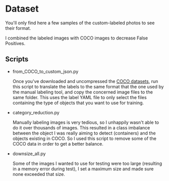 # Dataset

You'll only find here a few samples of the custom-labeled photos to see their format.

I combined the labeled images with COCO images to decrease False Positives.

## Scripts

+ from_COCO_to_custom_json.py

    Once you've downloaded and uncompressed the [COCO datasets](http://cocodataset.org/#download), run this script to translate the labels to the same format that the one used by the manual labeling tool, and copy the concerned image files to the same folder. This uses the label YAML file to only select the files containing the type of objects that you want to use for training.
+ category_reduction.py

    Manually labeling images is very tedious, so I unhappily wasn't able to do it over thousands of images. This resulted in a class imbalance between the object I was really aiming to detect (containers) and the objects existing in COCO. So I used this script to remove some of the COCO data in order to get a better balance.
+ downsize_all.py
    
    Some of the images I wanted to use for testing were too large (resulting in a memory error during test), I set a maximum size and made sure none exceeded that size.
